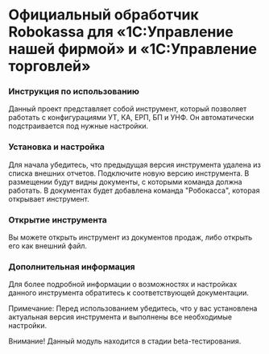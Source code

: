 # Официальный обработчик Robokassa для «1С:Управление нашей фирмой» и «1С:Управление торговлей»

### Инструкция по использованию
Данный проект представляет собой инструмент, который позволяет работать с конфигурациями УТ, КА, ЕРП, БП и УНФ. Он автоматически подстраивается под нужные настройки.

### Установка и настройка
Для начала убедитесь, что предыдущая версия инструмента удалена из списка внешних отчетов.
Подключите новую версию инструмента. В размещении будут видны документы, с которыми команда должна работать.
В документах будет добавлена команда "Робокасса", которая открывает инструмент.

### Открытие инструмента
Вы можете открыть инструмент из документов продаж, либо открыть его как внешний файл.

### Дополнительная информация
Для более подробной информации о возможностях и настройках данного инструмента обратитесь к соответствующей документации.

Примечание: Перед использованием убедитесь, что у вас установлена актуальная версия инструмента и выполнены все необходимые настройки.

Внимание! Данный модуль находится в стадии beta-тестирования.
